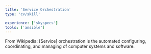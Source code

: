 ```yaml
---
title: 'Service Orchestration'
type: 'cv/skill'

experience: ['skyspecs']
tools: ['ansible']
---
```

From Wikipedia: [Service] orchestration is the automated configuring, coordinating, and managing of computer systems and software.
